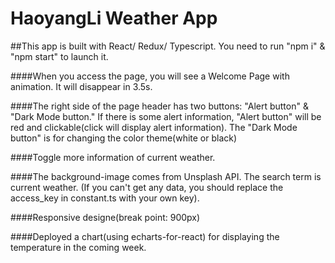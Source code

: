 # HaoyangLi Weather App
##This app is built with React/ Redux/ Typescript. You need to run "npm i" & "npm start" to launch it.

####When you access the page, you will see a Welcome Page with animation. It will disappear in 3.5s.

####The right side of the page header has two buttons: "Alert button" & "Dark Mode button." If there is some alert information, "Alert button" will be red and clickable(click will display alert information). The "Dark Mode button" is for changing the color theme(white or black)

####Toggle more information of current weather.

####The background-image comes from Unsplash API. The search term is current weather. (If you can't get any data, you should replace the access_key in constant.ts with your own key).

####Responsive designe(break point: 900px)

####Deployed a chart(using echarts-for-react) for displaying the temperature in the coming week.